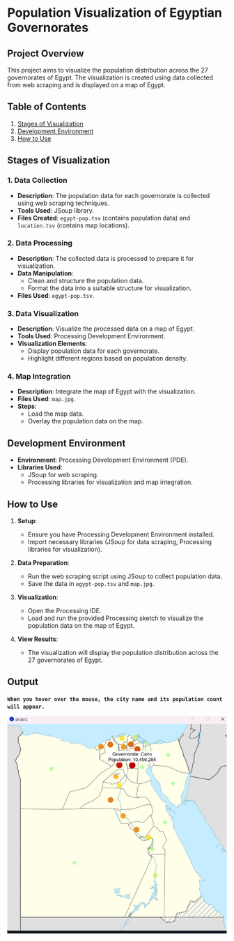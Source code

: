 # Population Visualization of Egyptian Governorates

## Project Overview

This project aims to visualize the population distribution across the 27 governorates of Egypt. The visualization is created using data collected from web scraping and is displayed on a map of Egypt.

## Table of Contents

1. [Stages of Visualization](#stages-of-visualization)
2. [Development Environment](#development-environment)
3. [How to Use](#how-to-use)

## Stages of Visualization

### 1. Data Collection
- **Description**: The population data for each governorate is collected using web scraping techniques.
- **Tools Used**: JSoup library.
- **Files Created**: `egypt-pop.tsv` (contains population data) and `location.tsv` (contains map locations).

### 2. Data Processing
- **Description**: The collected data is processed to prepare it for visualization.
- **Data Manipulation**:
  - Clean and structure the population data.
  - Format the data into a suitable structure for visualization.
- **Files Used**: `egypt-pop.tsv`.

### 3. Data Visualization
- **Description**: Visualize the processed data on a map of Egypt.
- **Tools Used**: Processing Development Environment.
- **Visualization Elements**:
  - Display population data for each governorate.
  - Highlight different regions based on population density.

### 4. Map Integration
- **Description**: Integrate the map of Egypt with the visualization.
- **Files Used**: `map.jpg`.
- **Steps**:
  - Load the map data.
  - Overlay the population data on the map.

## Development Environment

- **Environment**: Processing Development Environment (PDE).
- **Libraries Used**:
  - JSoup for web scraping.
  - Processing libraries for visualization and map integration.

## How to Use

1. **Setup**:
   - Ensure you have Processing Development Environment installed.
   - Import necessary libraries (JSoup for data scraping, Processing libraries for visualization).

2. **Data Preparation**:
   - Run the web scraping script using JSoup to collect population data.
   - Save the data in `egypt-pop.tsv` and `map.jpg`.

3. **Visualization**:
   - Open the Processing IDE.
   - Load and run the provided Processing sketch to visualize the population data on the map of Egypt.

4. **View Results**:
   - The visualization will display the population distribution across the 27 governorates of Egypt.
  
## Output
**`When you hover over the mouse, the city name and its population count will appear.`**
<p align="center">
  <img src="Output/Egypt.png" alt="map" width="600"/>
</p>
